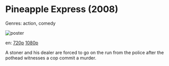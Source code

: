 # Pineapple Express (2008)

Genres: action, comedy

![poster](http://image.tmdb.org/t/p/w500/scEvOPl6ZJctQVnRWHvq0pP0DkM.jpg)

en:
  [720p](magnet:?xt=urn:btih:BFEAD22EEE242011E27A4A551DFD68BF79B93D2D&tr=udp://glotorrents.pw:6969/announce&tr=udp://tracker.opentrackr.org:1337/announce&tr=udp://torrent.gresille.org:80/announce&tr=udp://tracker.openbittorrent.com:80&tr=udp://tracker.coppersurfer.tk:6969&tr=udp://tracker.leechers-paradise.org:6969&tr=udp://p4p.arenabg.ch:1337&tr=udp://tracker.internetwarriors.net:1337)
  [1080p](magnet:?xt=urn:btih:F4E2F1339AE98D9AA49E7FE2E5660D5A2E801FED&tr=udp://glotorrents.pw:6969/announce&tr=udp://tracker.opentrackr.org:1337/announce&tr=udp://torrent.gresille.org:80/announce&tr=udp://tracker.openbittorrent.com:80&tr=udp://tracker.coppersurfer.tk:6969&tr=udp://tracker.leechers-paradise.org:6969&tr=udp://p4p.arenabg.ch:1337&tr=udp://tracker.internetwarriors.net:1337)
  


A stoner and his dealer are forced to go on the run from the police after the pothead witnesses a cop commit a murder.
